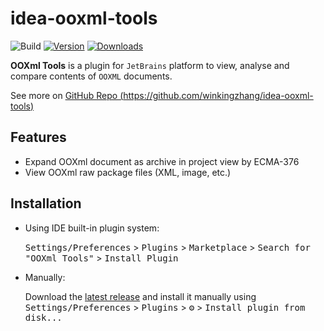 # idea-ooxml-tools

![Build](https://github.com/winkingzhang/idea-ooxml-tools/workflows/Build/badge.svg)
[![Version](https://img.shields.io/jetbrains/plugin/v/26779.svg)](https://plugins.jetbrains.com/plugin/26779)
[![Downloads](https://img.shields.io/jetbrains/plugin/d/26779.svg)](https://plugins.jetbrains.com/plugin/26779)


<!-- Plugin description -->
**OOXml Tools** is a plugin for `JetBrains` platform
to view, analyse and compare contents of `OOXML` documents.

See more on [GitHub Repo (https://github.com/winkingzhang/idea-ooxml-tools)](https://github.com/winkingzhang/idea-ooxml-tools)

## Features
- Expand OOXml document as archive in project view by ECMA-376
- View OOXml raw package files (XML, image, etc.)

<!-- Plugin description end -->

## Installation

- Using IDE built-in plugin system:

  <kbd>Settings/Preferences</kbd> > <kbd>Plugins</kbd> > <kbd>Marketplace</kbd> > <kbd>Search for "OOXml Tools"</kbd> >
  <kbd>Install Plugin</kbd>

- Manually:

  Download the [latest release](https://github.com/winkingzhang/idea-ooxml-tools/releases/latest) and install it manually
  using
  <kbd>Settings/Preferences</kbd> > <kbd>Plugins</kbd> > <kbd>⚙️</kbd> > <kbd>Install plugin from disk...</kbd>
